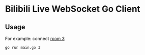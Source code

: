 # Bilibili Live WebSocket Go Client

## Usage

For example: connect [room 3](https://live.bilibili.com/3) 

```bash
go run main.go 3
```

